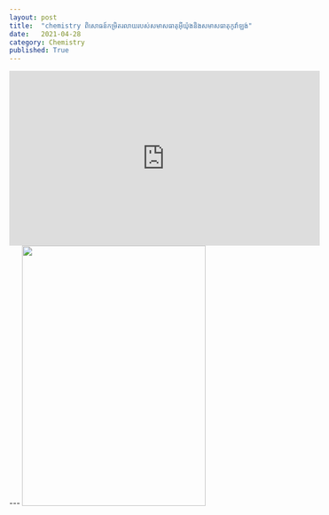```yaml
---
layout: post
title:  "chemistry ពិសោធន៍កម្រិតរលាយរបស់សមាសធាតុអុីយ៉ុងនិងសមាសធាតុកូវ៉ាឡង់"
date:   2021-04-28
category: Chemistry
published: True
---
```

<iframe width="560" height="315" src="https://www.youtube.com/embed/pv1sluyy5yw" title="YouTube video player" frameborder="0" allow="accelerometer; autoplay; clipboard-write; encrypted-media; gyroscope; picture-in-picture" allowfullscreen></iframe>
---
<img width="560" height="700" src="https://media.discordapp.net/attachments/782628811782881310/870894677954535434/photo_2021-07-29_19-38-20.jpg?width=414&amp;height=586" style="width: 331px; height: 469px;">
